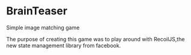 # BrainTeaser
Simple image matching game

The purpose of creating this game was to play around with RecoilJS,the new state management library from facebook.
